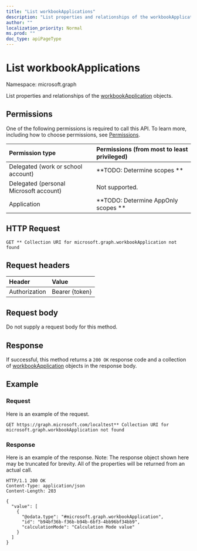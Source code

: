 ```yaml
---
title: "List workbookApplications"
description: "List properties and relationships of the workbookApplication objects."
author: ""
localization_priority: Normal
ms.prod: ""
doc_type: apiPageType
---
```


# List workbookApplications

Namespace: microsoft.graph

List properties and relationships of the [workbookApplication](../resources/workbookapplication.md) objects.

## Permissions
One of the following permissions is required to call this API. To learn more, including how to choose permissions, see [Permissions](/concepts/permissions-reference.md).

|Permission type|Permissions (from most to least privileged)|
|:---|:---|
|Delegated (work or school account)|**TODO: Determine scopes **|
|Delegated (personal Microsoft account)|Not supported.|
|Application|**TODO: Determine AppOnly scopes **|

## HTTP Request
<!-- {
  "blockType": "ignored"
}
-->
``` http
GET ** Collection URI for microsoft.graph.workbookApplication not found
```

## Request headers
|Header|Value|
|:---|:---|
|Authorization|Bearer {token}|

## Request body
Do not supply a request body for this method.

## Response
If successful, this method returns a `200 OK` response code and a collection of [workbookApplication](../resources/workbookapplication.md) objects in the response body.

## Example

### Request
Here is an example of the request.
<!-- {
  "blockType": "request",
  "name": "get_workbookapplication"
}
-->
``` http
GET https://graph.microsoft.com/localtest** Collection URI for microsoft.graph.workbookApplication not found
```

### Response
Here is an example of the response. Note: The response object shown here may be truncated for brevity. All of the properties will be returned from an actual call.
<!-- {
  "blockType": "response",
  "truncated": true,
  "@odata.type": "collection(microsoft.graph.workbookapplication)"
}
-->
``` http
HTTP/1.1 200 OK
Content-Type: application/json
Content-Length: 203

{
  "value": [
    {
      "@odata.type": "#microsoft.graph.workbookApplication",
      "id": "b94bf36b-f36b-b94b-6bf3-4bb96bf34bb9",
      "calculationMode": "Calculation Mode value"
    }
  ]
}
```

